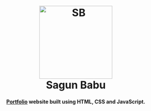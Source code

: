 <h1 align="center">
  <br>
  <a href="https://www.sagunbabu.com.np"><img src="https://github.com/sagunbabu/portfolio/blob/sagun/image/logo.png" alt="SB" width="200"></a>
  <br>Sagun Babu<br>
</h1>
<h4 align="center"><a href="https://sagunbabu.github.io/portfolio" target="_blank">Portfolio</a> website built using HTML, CSS and JavaScript.</h4>
